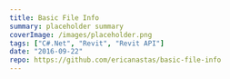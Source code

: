 ```yaml
---
title: Basic File Info
summary: placeholder summary
coverImage: /images/placeholder.png
tags: ["C#.Net", "Revit", "Revit API"]
date: "2016-09-22"
repo: https://github.com/ericanastas/basic-file-info
---
```

